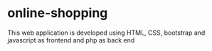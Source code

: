 # online-shopping
This web application is developed using HTML, CSS, bootstrap  and javascript as frontend and  php as back end
